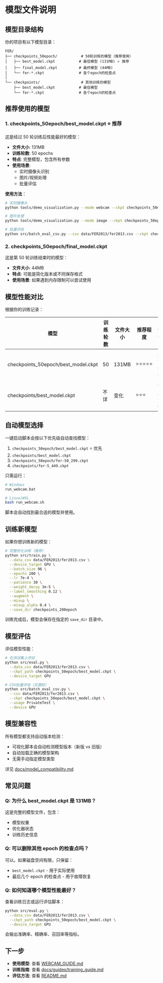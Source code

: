 # 模型文件说明

## 模型目录结构

你的项目有以下模型目录：

```
FER/
├── checkpoints_50epoch/           # 50轮训练的模型（推荐使用）
│   ├── best_model.ckpt           # 最佳模型 (131MB) ⭐ 推荐
│   ├── final_model.ckpt          # 最终模型 (44MB)
│   └── fer-*.ckpt                # 各个epoch的检查点
│
└── checkpoints/                   # 其他训练的模型
    ├── best_model.ckpt           # 最佳模型
    └── fer-*.ckpt                # 各个epoch的检查点
```

## 推荐使用的模型

### 1. checkpoints_50epoch/best_model.ckpt ⭐ 推荐

这是经过 50 轮训练后性能最好的模型：

- **文件大小**: 131MB
- **训练轮数**: 50 epochs
- **特点**: 完整模型，包含所有参数
- **使用场景**:
  - 实时摄像头识别
  - 图片/视频处理
  - 批量评估

**使用方法**：
```bash
# 实时摄像头
python tools/demo_visualization.py --mode webcam --ckpt checkpoints_50epoch/best_model.ckpt

# 图片处理
python tools/demo_visualization.py --mode image --ckpt checkpoints_50epoch/best_model.ckpt --input test.jpg

# 批量评估
python src/batch_eval_csv.py --csv data/FER2013/fer2013.csv --ckpt checkpoints_50epoch/best_model.ckpt
```

### 2. checkpoints_50epoch/final_model.ckpt

这是第 50 轮训练结束时的模型：

- **文件大小**: 44MB
- **特点**: 可能是简化版本或不同保存格式
- **使用场景**: 如果遇到内存限制可以尝试使用

## 模型性能对比

根据你的训练记录：

| 模型 | 训练轮数 | 文件大小 | 推荐程度 | 备注 |
|------|---------|---------|---------|------|
| checkpoints_50epoch/best_model.ckpt | 50 | 131MB | ⭐⭐⭐⭐⭐ | 最佳选择 |
| checkpoints/best_model.ckpt | 不详 | 变化 | ⭐⭐⭐ | 备用选择 |

## 自动模型选择

一键启动脚本会按以下优先级自动查找模型：

1. `checkpoints_50epoch/best_model.ckpt` ⭐ 优先
2. `checkpoints/best_model.ckpt`
3. `checkpoints_50epoch/fer-50_299.ckpt`
4. `checkpoints/fer-5_449.ckpt`

只需运行：
```bash
# Windows
run_webcam.bat

# Linux/WSL
bash run_webcam.sh
```

脚本会自动找到最合适的模型并使用。

## 训练新模型

如果你想训练新的模型：

```bash
# 完整优化训练（推荐）
python src/train.py \
  --data_csv data/FER2013/fer2013.csv \
  --device_target GPU \
  --batch_size 96 \
  --epochs 200 \
  --lr 7e-4 \
  --patience 30 \
  --weight_decay 3e-5 \
  --label_smoothing 0.12 \
  --augment \
  --mixup \
  --mixup_alpha 0.4 \
  --save_dir checkpoints_200epoch
```

训练完成后，模型会保存在指定的 `save_dir` 目录中。

## 模型评估

评估模型性能：

```bash
# 在测试集上评估
python src/eval.py \
  --data_csv data/FER2013/fer2013.csv \
  --ckpt_path checkpoints_50epoch/best_model.ckpt \
  --device_target GPU

# CSV批量评估（无漏检）
python src/batch_eval_csv.py \
  --csv data/FER2013/fer2013.csv \
  --ckpt checkpoints_50epoch/best_model.ckpt \
  --usage PrivateTest \
  --device GPU
```

## 模型兼容性

所有模型都支持自动版本检测：

- 可视化脚本会自动检测模型版本（新版 vs 旧版）
- 自动加载正确的模型架构
- 无需手动指定模型类型

详见 [docs/model_compatibility.md](docs/model_compatibility.md)

## 常见问题

### Q: 为什么 best_model.ckpt 是 131MB？

这是完整的模型文件，包含：
- 模型权重
- 优化器状态
- 训练历史信息

### Q: 可以删除其他 epoch 的检查点吗？

可以。如果磁盘空间有限，只保留：
- `best_model.ckpt` - 用于实际使用
- 最后几个 epoch 的检查点 - 用于故障恢复

### Q: 如何知道哪个模型性能最好？

查看训练日志或运行评估脚本：

```bash
python src/eval.py \
  --data_csv data/FER2013/fer2013.csv \
  --ckpt_path checkpoints_50epoch/best_model.ckpt \
  --device_target GPU
```

会输出准确率、精确率、召回率等指标。

## 下一步

- **使用模型**: 查看 [WEBCAM_GUIDE.md](WEBCAM_GUIDE.md)
- **训练指南**: 查看 [docs/guides/training_guide.md](docs/guides/training_guide.md)
- **评估方法**: 查看 [README.md](README.md#评估脚本-srcevalpy)
